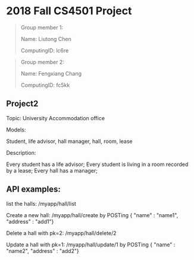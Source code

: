 # 2018 Fall CS4501 Project

> Group member 1:
> 
> Name: Liutong Chen
> 
> ComputingID: lc6re

> Group member 2:
> 
> Name: Fengxiang Chang
> 
> ComputingID: fc5kk





## Project2

Topic: University Accommodation office

Models:

Student, life advisor, hall manager, hall, room, lease

Description:

Every student has a life advisor;
Every student is living in a room recorded by a lease;
Every hall has a manager;


## API examples:
list the halls: /myapp/hall/list

Create a new hall: /myapp/hall/create
by POSTing { "name" : "name1", "address" : "add1"}

Delete a hall with pk=2: /myapp/hall/delete/2

Update a hall with pk=1: /myapp/hall/update/1
by POSTing { "name" : "name2", "address" : "add2"}
